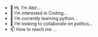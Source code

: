 - 👋 Hi, I’m Abir...
- 👀 I’m interested in Coding...
- 🌱 I’m currently learning python...
- 💞️ I’m looking to collaborate on politics...
- 📫 How to reach me ...

<!---
abirphotography/abirphotography is a ✨ special ✨ repository because its `README.md` (this file) appears on your GitHub profile.
You can click the Preview link to take a look at your changes.
--->
